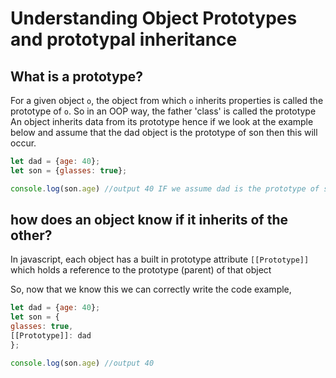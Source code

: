 # Understanding Object Prototypes and prototypal inheritance 

## What is a prototype?

For a given object `o`, the object from which `o` inherits properties is called the prototype of `o`. So in an OOP way, the father 'class' is called the prototype
An object inherits data from its prototype hence if we look at the example below and assume that the dad object is the prototype of son then this will occur.
```js
let dad = {age: 40};
let son = {glasses: true};

console.log(son.age) //output 40 IF we assume dad is the prototype of son
```
## how does an object know if it inherits of the other?

In javascript, each object has a built in prototype attribute `[[Prototype]]` which holds a reference to the prototype (parent) of that object

So, now that we know this we can correctly write the code example,

```js
let dad = {age: 40};
let son = {
glasses: true,
[[Prototype]]: dad
};

console.log(son.age) //output 40
```
